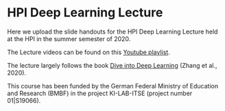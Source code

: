 # HPI Deep Learning Lecture

Here we upload the slide handouts for the HPI Deep Learning Lecture held at the HPI in the summer semester of 2020.

The Lecture videos can be found on this [Youtube playlist](https://www.youtube.com/playlist?list=PLkxomGYFWp65K_TuG2vxsnzf84WdDHLk0).

The lecture largely follows the book [Dive into Deep Learning](http://D2L.AI) (Zhang et al., 2020).

This course has been funded by the German Federal Ministry of Education and Research (BMBF) in the project KI-LAB-ITSE (project number 01\|S19066).
